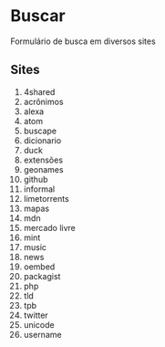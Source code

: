 # Buscar
Formulário de busca em diversos sites

## Sites
1. 4shared
1. acrônimos
1. alexa
1. atom
1. buscape
1. dicionario
1. duck
1. extensões
1. geonames
1. github
1. informal
1. limetorrents
1. mapas
1. mdn
1. mercado livre
1. mint
1. music
1. news
1. oembed
1. packagist
1. php
1. tld
1. tpb
1. twitter
1. unicode
1. username
